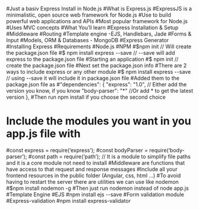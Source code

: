 #Just a basiv Express Install in Node.js
#What is Express.js
#ExpressJS is a minimalistic, open source web framework for Node.js
#Use to build powerful web applications and APIs
#Most popular framework for Node.js
#Uses MVC concepts
#What You’ll learn
#Express Installation & Setup
#Middleware
#Routing
#Template engine -EJS, Handlebars, Jade
#Forms & Input
#Models, ORM & Databases - MongoDB
#Express Generator
#Installing Express
#Requirements
#Node.js
#NPM
#$npm init // Will create the package.json file
#$ npm install express --save // --save will add express to the package.json file
#Starting an application
#$ npm init  // create the package.json file
#Next set the package.json info
#There are 2 ways to include express or any other module
#$ npm install express --save // using --save it will include it in package.json file
#Added them to the package.json file as 
#"dependencies": {
   "express": "1.0",   // Either add the version you know, if you know 
   "body-parser": "*"  //Or add * to get the latest version
 },
#Then run npm install if you choose the second choice
# Include the modules you want in you app.js file with
#const express = require(‘express’);
#const bodyParser = require(‘body-parser’); 
#const path = require(‘path’);   // It is a module to simplify file paths and it is a core module not need to install
#Middleware are functions that have access to that request and response messages
#Include all your frontend resources in the public folder (Angular, css, html …)
#To avoid having to restart the server there are utilities we can use like nodemon 
#$npm install nodemon -g
#Then just run nodemon instead of node app.js
#Template Engine
#EJS 
#npm install ejs --save
#Form validation module
#Express-validation
#npm install express-validator
